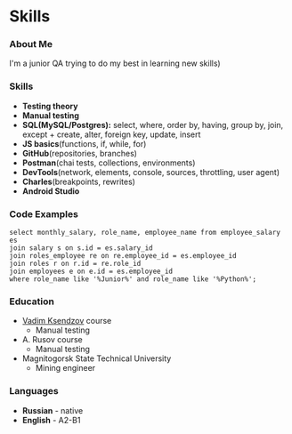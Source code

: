 # Skills
### About Me
I'm a junior QA trying to do my best in learning new skills)
### Skills
* **Testing theory**
* **Manual testing**
* **SQL(MySQL/Postgres):** select, where, order by, having, group by, join, except + create, alter, foreign key, update, insert
* **JS basics**(functions, if, while, for)
* **GitHub**(repositories, branches)
* **Postman**(chai tests, collections, environments)
* **DevTools**(network, elements, console, sources, throttling, user agent)
* **Charles**(breakpoints, rewrites)
* **Android Studio**
### Code Examples
```
select monthly_salary, role_name, employee_name from employee_salary es 
join salary s on s.id = es.salary_id 
join roles_employee re on re.employee_id = es.employee_id 
join roles r on r.id = re.role_id
join employees e on e.id = es.employee_id
where role_name like '%Junior%' and role_name like '%Python%';
```
### Education
* [Vadim Ksendzov](https://ksendzov.com/) course
  * Manual testing
* A. Rusov course
  * Manual testing
* Magnitogorsk State Technical University
  * Mining engineer
### Languages
* **Russian** - native
* **English** - A2-B1

